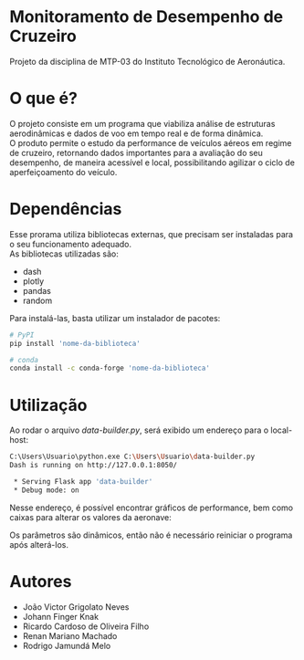 # Monitoramento de Desempenho de Cruzeiro
Projeto da disciplina de MTP-03 do Instituto Tecnológico de Aeronáutica.

# O que é?
O projeto consiste em um programa que viabiliza análise de estruturas aerodinâmicas e dados de voo em tempo real e de forma dinâmica.<br>
O produto permite o estudo da performance de veículos aéreos em regime de cruzeiro, retornando dados importantes para a avaliação do seu desempenho, de maneira acessível e local, possibilitando agilizar o ciclo de aperfeiçoamento do veículo.

# Dependências
Esse prorama utiliza bibliotecas externas, que precisam ser instaladas para o seu funcionamento adequado.<br>
As bibliotecas utilizadas são:

- dash
- plotly
- pandas
- random

Para instalá-las, basta utilizar um instalador de pacotes:

```sh
# PyPI
pip install 'nome-da-biblioteca'
```

```sh
# conda
conda install -c conda-forge 'nome-da-biblioteca'
```

# Utilização

Ao rodar o arquivo *data-builder.py*, será exibido um endereço para o local-host:

```sh
C:\Users\Usuario\python.exe C:\Users\Usuario\data-builder.py 
Dash is running on http://127.0.0.1:8050/

 * Serving Flask app 'data-builder'
 * Debug mode: on

```
Nesse endereço, é possível encontrar gráficos de performance, bem como caixas para alterar os valores da aeronave:

Os parâmetros são dinâmicos, então não é necessário reiniciar o programa após alterá-los.

# Autores
- João Victor Grigolato Neves
- Johann Finger Knak
- Ricardo Cardoso de Oliveira Filho
- Renan Mariano Machado
- Rodrigo Jamundá Melo
